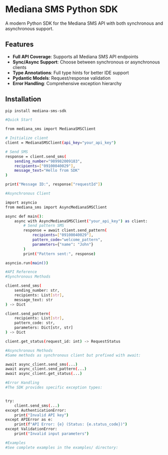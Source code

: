 # Mediana SMS Python SDK

A modern Python SDK for the Mediana SMS API with both synchronous and asynchronous support.

## Features

- **Full API Coverage**: Supports all Mediana SMS API endpoints
- **Sync/Async Support**: Choose between synchronous or asynchronous clients
- **Type Annotations**: Full type hints for better IDE support
- **Pydantic Models**: Request/response validation
- **Error Handling**: Comprehensive exception hierarchy

## Installation

```bash
pip install mediana-sms-sdk

#Quick Start

from mediana_sms import MedianaSMSClient

# Initialize client
client = MedianaSMSClient(api_key="your_api_key")

# Send SMS
response = client.send_sms(
    sending_number="989982009183",
    recipients=["09100040029"],
    message_text="Hello from SDK"
)

print("Message ID:", response["requestId"])

#Asynchronous Client

import asyncio
from mediana_sms import AsyncMedianaSMSClient

async def main():
    async with AsyncMedianaSMSClient("your_api_key") as client:
        # Send pattern SMS
        response = await client.send_pattern(
            recipients=["09100040029"],
            pattern_code="welcome_pattern",
            parameters={"name": "John"}
        )
        print("Pattern sent:", response)

asyncio.run(main())

#API Reference
#Synchronous Methods

client.send_sms(
    sending_number: str,
    recipients: List[str],
    message_text: str
) -> Dict

client.send_pattern(
    recipients: List[str],
    pattern_code: str,
    parameters: Dict[str, str]
) -> Dict

client.get_status(request_id: int) -> RequestStatus

#Asynchronous Methods
#Same methods as synchronous client but prefixed with await:

await async_client.send_sms(...)
await async_client.send_pattern(...)
await async_client.get_status(...)

#Error Handling
#The SDK provides specific exception types:


try:
    client.send_sms(...)
except AuthenticationError:
    print("Invalid API key")
except APIError as e:
    print(f"API Error: {e} (Status: {e.status_code})")
except ValidationError:
    print("Invalid input parameters")

#Examples
#See complete examples in the examples/ directory: